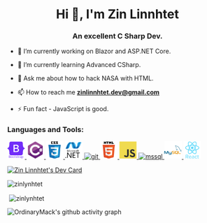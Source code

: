 <h1 align="center">Hi 👋, I'm Zin Linnhtet</h1>
<h3 align="center">An excellent C Sharp Dev.</h3>

- 🔭 I’m currently working on Blazor and ASP.NET Core.

- 🌱 I’m currently learning Advanced CSharp.
- 💬 Ask me about how to hack NASA with HTML.

- 📫 How to reach me **zinlinnhtet.dev@gmail.com**

- ⚡ Fun fact - JavaScript is good.

<h3 align="left">Languages and Tools:</h3>
<p align="left"> <a href="https://getbootstrap.com" target="_blank" rel="noreferrer"> <img src="https://raw.githubusercontent.com/devicons/devicon/master/icons/bootstrap/bootstrap-plain-wordmark.svg" alt="bootstrap" width="40" height="40"/> </a> <a href="https://www.w3schools.com/cs/" target="_blank" rel="noreferrer"> <img src="https://raw.githubusercontent.com/devicons/devicon/master/icons/csharp/csharp-original.svg" alt="csharp" width="40" height="40"/> </a> <a href="https://www.w3schools.com/css/" target="_blank" rel="noreferrer"> <img src="https://raw.githubusercontent.com/devicons/devicon/master/icons/css3/css3-original-wordmark.svg" alt="css3" width="40" height="40"/> </a> <a href="https://dotnet.microsoft.com/" target="_blank" rel="noreferrer"> <img src="https://raw.githubusercontent.com/devicons/devicon/master/icons/dot-net/dot-net-original-wordmark.svg" alt="dotnet" width="40" height="40"/> </a> <a href="https://git-scm.com/" target="_blank" rel="noreferrer"> <img src="https://www.vectorlogo.zone/logos/git-scm/git-scm-icon.svg" alt="git" width="40" height="40"/> </a> <a href="https://www.w3.org/html/" target="_blank" rel="noreferrer"> <img src="https://raw.githubusercontent.com/devicons/devicon/master/icons/html5/html5-original-wordmark.svg" alt="html5" width="40" height="40"/> </a> <a href="https://developer.mozilla.org/en-US/docs/Web/JavaScript" target="_blank" rel="noreferrer"> <img src="https://raw.githubusercontent.com/devicons/devicon/master/icons/javascript/javascript-original.svg" alt="javascript" width="40" height="40"/> </a> <a href="https://www.microsoft.com/en-us/sql-server" target="_blank" rel="noreferrer"> <img src="https://www.svgrepo.com/show/303229/microsoft-sql-server-logo.svg" alt="mssql" width="40" height="40"/> </a> <a href="https://www.mysql.com/" target="_blank" rel="noreferrer"> <img src="https://raw.githubusercontent.com/devicons/devicon/master/icons/mysql/mysql-original-wordmark.svg" alt="mysql" width="40" height="40"/> </a> <a href="https://reactjs.org/" target="_blank" rel="noreferrer"> <img src="https://raw.githubusercontent.com/devicons/devicon/master/icons/react/react-original-wordmark.svg" alt="react" width="40" height="40"/> </a> </p>
<a href="https://app.daily.dev/zinlynhtet"><img src="https://api.daily.dev/devcards/v2/QsGGqWBI1KuwB5phuRo7M.png?type=default&r=tw4" width="356" alt="Zin Linnhtet's Dev Card"/></a>

<p><img align="center" src="https://github-readme-stats.vercel.app/api/top-langs?username=zinlynhtet&show_icons=true&locale=en&layout=compact" alt="zinlynhtet" /></p>
<p>&nbsp;<img align="center" src="https://github-readme-stats.vercel.app/api?username=zinlynhtet&show_icons=true&locale=en" alt="zinlynhtet" /></p>














![OrdinaryMack's github activity graph](https://github-readme-activity-graph.vercel.app/graph?username=zinlynhtet&theme=github-compact)
